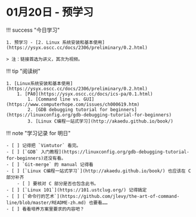 # 01月20日 - 预学习 

!!! success "今日学习"

    1. 预学习 - [2. Linux 系统安装和基本使用](https://ysyx.oscc.cc/docs/2306/preliminary/0.2.html)

    > 注：链接首选为讲义，其次为视频。

!!! tip "阅读树"

    1. [Linux系统安装和基本使用](https://ysyx.oscc.cc/docs/2306/preliminary/0.2.html)
        1. [PA0](https://ysyx.oscc.cc/docs/ics-pa/0.1.html) 
            1. [Command line vs. GUI](https://www.computerhope.com/issues/ch000619.htm)
            2. [GDB debugging tutorial for beginners](https://linuxconfig.org/gdb-debugging-tutorial-for-beginners)
            3. [Linux C编程一站式学习](http://akaedu.github.io/book/)

!!! note "学习记录 for 明日"

    - [ ] 记得把 `Vimtutor` 看完。
    - [ ] [`GDB` 入门教程](https://linuxconfig.org/gdb-debugging-tutorial-for-beginners)还没有看。
    - [ ] `Git-merge` 的 manual 记得看
    - [ ] [`Linux C编程一站式学习`](http://akaedu.github.io/book/) 也应该在 C 部分补齐
        - [ ] 要核对 C 部分是否也包含此书。
    - [ ] [`Linux 101`](https://101.ustclug.org/) 记得搞定
    - [ ] [`命令行的艺术`](https://github.com/jlevy/the-art-of-command-line/blob/master/README-zh.md) 也要看……
    - [ ] 看看培养方案里要求的内容吧？